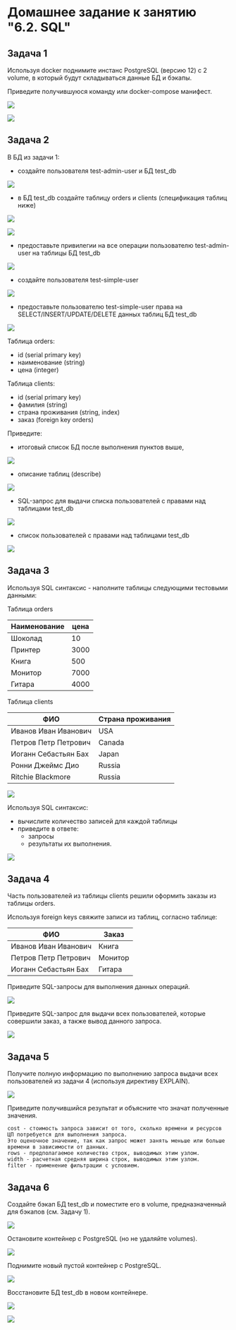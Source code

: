 # Домашнее задание к занятию "6.2. SQL"

## Задача 1

Используя docker поднимите инстанс PostgreSQL (версию 12) c 2 volume, 
в который будут складываться данные БД и бэкапы.

Приведите получившуюся команду или docker-compose манифест.

![](img/postgres_docker.png)

![](img/postgres_start.png)

## Задача 2

В БД из задачи 1: 
- создайте пользователя test-admin-user и БД test_db

![](img/task1.1.png)

- в БД test_db создайте таблицу orders и clients (спeцификация таблиц ниже)

![](img/task1.2.png)

![](img/task1.2.1png)

- предоставьте привилегии на все операции пользователю test-admin-user на таблицы БД test_db

![](img/task1.3.png)

- создайте пользователя test-simple-user 

![](img/task1.4.png)

- предоставьте пользователю test-simple-user права на SELECT/INSERT/UPDATE/DELETE данных таблиц БД test_db

![](img/task1.5.png)

Таблица orders:
- id (serial primary key)
- наименование (string)
- цена (integer)

Таблица clients:
- id (serial primary key)
- фамилия (string)
- страна проживания (string, index)
- заказ (foreign key orders)

Приведите:
- итоговый список БД после выполнения пунктов выше,

![](img/task1.6.png)

- описание таблиц (describe)

![](img/task1.7.png)

- SQL-запрос для выдачи списка пользователей с правами над таблицами test_db

![](img/task1.8.png)

- список пользователей с правами над таблицами test_db

![](img/task1.9.png)

## Задача 3

Используя SQL синтаксис - наполните таблицы следующими тестовыми данными:

Таблица orders

|Наименование|цена|
|------------|----|
|Шоколад| 10 |
|Принтер| 3000 |
|Книга| 500 |
|Монитор| 7000|
|Гитара| 4000|

Таблица clients

|ФИО|Страна проживания|
|------------|----|
|Иванов Иван Иванович| USA |
|Петров Петр Петрович| Canada |
|Иоганн Себастьян Бах| Japan |
|Ронни Джеймс Дио| Russia|
|Ritchie Blackmore| Russia|

![](img/task3.1.png)

Используя SQL синтаксис:
- вычислите количество записей для каждой таблицы 
- приведите в ответе:
    - запросы 
    - результаты их выполнения.

![](img/task3.2.png)

## Задача 4

Часть пользователей из таблицы clients решили оформить заказы из таблицы orders.

Используя foreign keys свяжите записи из таблиц, согласно таблице:

|ФИО|Заказ|
|------------|----|
|Иванов Иван Иванович| Книга |
|Петров Петр Петрович| Монитор |
|Иоганн Себастьян Бах| Гитара |

Приведите SQL-запросы для выполнения данных операций.

![](img/task4.1.png)

Приведите SQL-запрос для выдачи всех пользователей, которые совершили заказ, а также вывод данного запроса.

![](img/task4.2.png)

## Задача 5

Получите полную информацию по выполнению запроса выдачи всех пользователей из задачи 4 
(используя директиву EXPLAIN).

![](img/task5.1.png)

Приведите получившийся результат и объясните что значат полученные значения.

```
cost - стоимость запроса зависит от того, сколько времени и ресурсов ЦП потребуется для выполнения запроса. 
Это оценочное значение, так как запрос может занять меньше или больше времени в зависимости от данных.
rows - предполагаемое количество строк, выводимых этим узлом.
width - расчетная средняя ширина строк, выводимых этим узлом.
filter - применение фильтрации с условием.
```

## Задача 6

Создайте бэкап БД test_db и поместите его в volume, предназначенный для бэкапов (см. Задачу 1).

![](img/task6.1.png)

Остановите контейнер с PostgreSQL (но не удаляйте volumes).

![](img/task6.2.png)

Поднимите новый пустой контейнер с PostgreSQL.

![](img/task6.3.png)

Восстановите БД test_db в новом контейнере.

![](img/task6.4.png)

![](img/task6.4.1.png)

